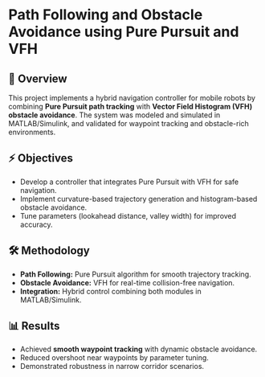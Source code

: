 # Path Following and Obstacle Avoidance using Pure Pursuit and VFH

## 📌 Overview
This project implements a hybrid navigation controller for mobile robots by combining **Pure Pursuit path tracking** with **Vector Field Histogram (VFH) obstacle avoidance**. The system was modeled and simulated in MATLAB/Simulink, and validated for waypoint tracking and obstacle-rich environments.

## ⚡ Objectives
- Develop a controller that integrates Pure Pursuit with VFH for safe navigation.
- Implement curvature-based trajectory generation and histogram-based obstacle avoidance.
- Tune parameters (lookahead distance, valley width) for improved accuracy.

## 🛠️ Methodology
- **Path Following:** Pure Pursuit algorithm for smooth trajectory tracking.
- **Obstacle Avoidance:** VFH for real-time collision-free navigation.
- **Integration:** Hybrid control combining both modules in MATLAB/Simulink.

## 📊 Results
- Achieved **smooth waypoint tracking** with dynamic obstacle avoidance.
- Reduced overshoot near waypoints by parameter tuning.
- Demonstrated robustness in narrow corridor scenarios.
